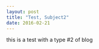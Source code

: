 ```yaml
---
layout: post
title: "Test, Subject2"
date: 2016-02-21
---
```


this is a test with a type #2 of blog
